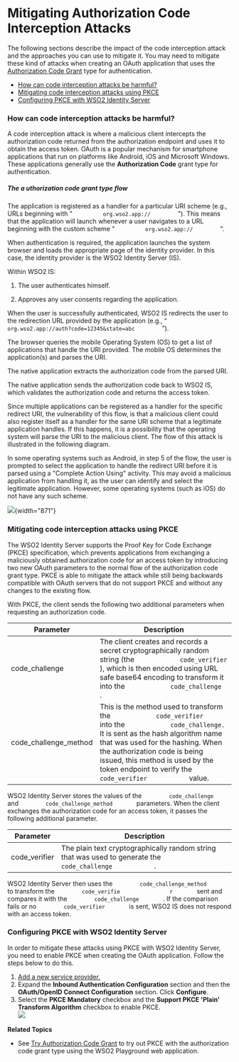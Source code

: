 # Mitigating Authorization Code Interception Attacks

The following sections describe the impact of the code interception
attack and the approaches you can use to mitigate it. You may need to
mitigate these kind of attacks when creating an OAuth application that
uses the [Authorization Code Grant](_Authorization_Code_Grant_) type for
authentication.

-   [How can code interception attacks be
    harmful?](#MitigatingAuthorizationCodeInterceptionAttacks-Howcancodeinterceptionattacksbeharmful?)
-   [Mitigating code interception attacks using
    PKCE](#MitigatingAuthorizationCodeInterceptionAttacks-MitigatingcodeinterceptionattacksusingPKCE)
-   [Configuring PKCE with WSO2 Identity
    Server](#MitigatingAuthorizationCodeInterceptionAttacks-ConfiguringPKCEwithWSO2IdentityServer)

### How can code interception attacks be harmful?

A code interception attack is where a malicious client intercepts the
authorization code returned from the authorization endpoint and uses it
to obtain the access token. OAuth is a popular mechanism for smartphone
applications that run on platforms like Android, iOS and Microsoft
Windows. These applications generally use the **Authorization Code**
grant type for authentication.

##### The a **uthorization code** grant type flow

The application is registered as a handler for a particular URI scheme
(e.g., URLs beginning with " `          org.wso2.app://         ` ").
This means that the application will launch whenever a user navigates to
a URL beginning with the custom scheme "
`          org.wso2.app://         ` ".

When authentication is required, the application launches the system
browser and loads the appropriate page of the identity provider. In this
case, the identity provider is the WSO2 Identity Server (IS).

Within WSO2 IS:

1.  The user authenticates himself.

2.  Approves any user consents regarding the application.

When the user is successfully authenticated, WSO2 IS redirects the user
to the redirection URL provided by the application (e.g., “
`          org.wso2.app://auth?code=12345&state=abc         ` ”).

The browser queries the mobile Operating System (OS) to get a list of
applications that handle the URI provided. The mobile OS determines the
application(s) and parses the URI.

The native application extracts the authorization code from the parsed
URI.

The native application sends the authorization code back to WSO2 IS,
which validates the authorization code and returns the access token.

Since multiple applications can be registered as a handler for the
specific redirect URI, the vulnerability of this flow, is that a
malicious client could also register itself as a handler for the same
URI scheme that a legitimate application handles. If this happens, it is
a possibility that the operating system will parse the URI to the
malicious client. The flow of this attack is illustrated in the
following diagram.

In some operating systems such as Android, in step 5 of the flow, the
user is prompted to select the application to handle the redirect URI
before it is parsed using a "Complete Action Using" activity. This may
avoid a malicious application from handling it, as the user can identify
and select the legitimate application. However, some operating systems
(such as iOS) do not have any such scheme.

![](attachments/103329533/103329535.png){width="871"}

### Mitigating code interception attacks using PKCE

The WSO2 Identity Server supports the Proof Key for Code Exchange (PKCE)
specification, which prevents applications from exchanging a maliciously
obtained authorization code for an access token by introducing two new
OAuth parameters to the normal flow of the authorization code grant
type. PKCE is able to mitigate the attack while still being backwards
compatible with OAuth servers that do not support PKCE and without any
changes to the existing flow.

With PKCE, the client sends the following two additional parameters when
requesting an authorization code.

| Parameter               | Description                                                                                                                                                                                                                                                                                                                                                     |
|-------------------------|-----------------------------------------------------------------------------------------------------------------------------------------------------------------------------------------------------------------------------------------------------------------------------------------------------------------------------------------------------------------|
| code\_challenge         | The client creates and records a secret cryptographically random string (the `             code_verifier            ` ), which is then encoded using URL safe base64 encoding to transform it into the `             code_challenge            ` .                                                                                                              |
| code\_challenge\_method | This is the method used to transform the `             code_verifier            ` into the `             code_challenge.            ` It is sent as the hash algorithm name that was used for the hashing. When the authorization code is being issued, this method is used by the token endpoint to verify the `             code_verifier            ` value. |

WSO2 Identity Server stores the values of the
`         code_challenge        ` and
`         code_challenge_method        ` parameters. When the client
exchanges the authorization code for an access token, it passes the
following additional parameter.

| Parameter      | Description                                                                                                              |
|----------------|--------------------------------------------------------------------------------------------------------------------------|
| code\_verifier | The plain text cryptographically random string that was used to generate the `             code_challenge            ` . |

WSO2 Identity Server then uses the
`         code_challenge_method        ` to transform the
`         code_verifie        ` `         r        ` sent and compares
it with the `         code_challenge        ` . If the comparison fails
or no `         code_verifier        ` is sent, WSO2 IS does not respond
with an access token.

### Configuring PKCE with WSO2 Identity Server

In order to mitigate these attacks using PKCE with WSO2 Identity Server,
you need to enable PKCE when creating the OAuth application. Follow the
steps below to do this.

1.  [Add a new service
    provider.](_Adding_and_Configuring_a_Service_Provider_)
2.  Expand the **Inbound Authentication Configuration** section and then
    the **OAuth/OpenID Connect Configuration** section. Click
    **Configure**.
3.  Select the **PKCE Mandatory** checkbox and the **Support PKCE
    'Plain' Transform Algorithm** checkbox to enable PKCE.  
    ![](attachments/103329533/103329534.png)

**Related Topics**

-   See [Try Authorization Code Grant](_Try_Authorization_Code_Grant_)
    to try out PKCE with the authorization code grant type using the
    WSO2 Playground web application.
